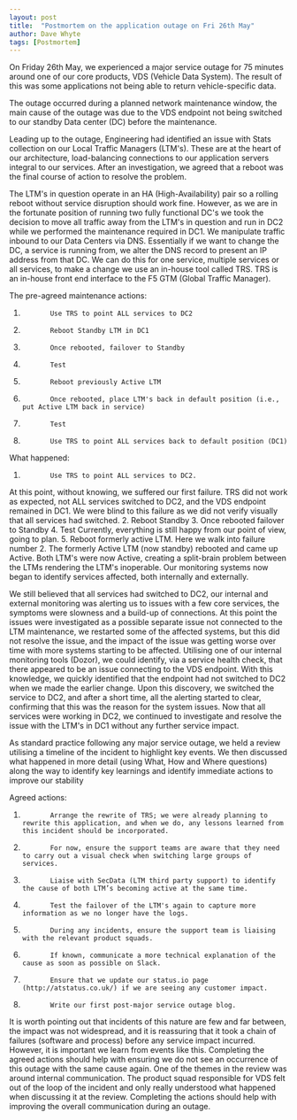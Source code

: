 ```yaml
---
layout: post
title:  "Postmortem on the application outage on Fri 26th May"
author: Dave Whyte
tags: [Postmortem]
---
```

On Friday 26th May, we experienced a major service outage for 75 minutes around one of our core products, VDS (Vehicle Data System). The result of this was some applications not being able to return vehicle-specific data.

The outage occurred during a planned network maintenance window, the main cause of the outage was due to the VDS endpoint not being switched to our standby Data center (DC) before the maintenance.

Leading up to the outage, Engineering had identified an issue with Stats collection on our Local Traffic Managers (LTM's). These are at the heart of our architecture, load-balancing connections to our application servers integral to our services. After an investigation, we agreed that a reboot was the final course of action to resolve the problem. 

The LTM's in question operate in an HA (High-Availability) pair so a rolling reboot without service disruption should work fine. However, as we are in the fortunate position of running two fully functional DC's we took the decision to move all traffic away from the LTM's in question and run in DC2 while we performed the maintenance required in DC1.
We manipulate traffic inbound to our Data Centers via DNS. Essentially if we want to change the DC, a service is running from, we alter the DNS record to present an IP address from that DC. We can do this for one service, multiple services or all services, to make a change we use an in-house tool called TRS. TRS is an in-house front end interface to the F5 GTM (Global Traffic Manager).

The pre-agreed maintenance actions:

1.            Use TRS to point ALL services to DC2
2.            Reboot Standby LTM in DC1
3.            Once rebooted, failover to Standby
4.            Test
5.            Reboot previously Active LTM
6.            Once rebooted, place LTM's back in default position (i.e., put Active LTM back in service)
7.            Test
8.            Use TRS to point ALL services back to default position (DC1)

What happened:

1.            Use TRS to point ALL services to DC2.
At this point, without knowing, we suffered our first failure. TRS did not work as expected, not ALL services switched to DC2, and the VDS endpoint remained in DC1. We were blind to this failure as we did not verify visually that all services had switched.
2.            Reboot Standby
3.            Once rebooted failover to Standby
4.            Test
Currently, everything is still happy from our point of view, going to plan.
5.            Reboot formerly active LTM.
Here we walk into failure number 2. The formerly Active LTM (now standby) rebooted and came up Active. Both LTM's were now Active, creating a split-brain problem between the LTMs rendering the LTM's inoperable.
Our monitoring systems now began to identify services affected, both internally and externally. 

We still believed that all services had switched to DC2, our internal and external monitoring was alerting us to issues with a few core services, the symptoms were slowness and a build-up of connections.  At this point the issues were investigated as a possible separate issue not connected to the LTM maintenance, we restarted some of the affected systems, but this did not resolve the issue, and the impact of the issue was getting worse over time with more systems starting to be affected.
Utilising one of our internal monitoring tools (Dozor), we could identify, via a service health check, that there appeared to be an issue connecting to the VDS endpoint. With this knowledge, we quickly identified that the endpoint had not switched to DC2 when we made the earlier change. Upon this discovery, we switched the service to DC2, and after a short time, all the alerting started to clear, confirming that this was the reason for the system issues.
Now that all services were working in DC2, we continued to investigate and resolve the issue with the LTM's in DC1 without any further service impact.

As standard practice following any major service outage, we held a review utilising a timeline of the incident to highlight key events. We then discussed what happened in more detail (using What, How and Where questions) along the way to identify key learnings and identify immediate actions to improve our stability

Agreed actions:

1.            Arrange the rewrite of TRS; we were already planning to rewrite this application, and when we do, any lessons learned from this incident should be incorporated.
2.            For now, ensure the support teams are aware that they need to carry out a visual check when switching large groups of services.
3.            Liaise with SecData (LTM third party support) to identify the cause of both LTM’s becoming active at the same time.  
4.            Test the failover of the LTM's again to capture more information as we no longer have the logs.
5.            During any incidents, ensure the support team is liaising with the relevant product squads.
6.            If known, communicate a more technical explanation of the cause as soon as possible on Slack.
7.            Ensure that we update our status.io page (http://atstatus.co.uk/) if we are seeing any customer impact.
8.            Write our first post-major service outage blog.

It is worth pointing out that incidents of this nature are few and far between, the impact was not widespread, and it is reassuring that it took a chain of failures (software and process) before any service impact incurred. However, it is important we learn from events like this. Completing the agreed actions should help with ensuring we do not see an occurrence of this outage with the same cause again. One of the themes in the review was around internal communication. The product squad responsible for VDS felt out of the loop of the incident and only really understood what happened when discussing it at the review. Completing the actions should help with improving the overall communication during an outage.
